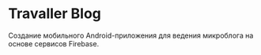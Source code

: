 # Travaller Blog

Создание мобильного Android-приложения для ведения микроблога на основе сервисов Firebase.

